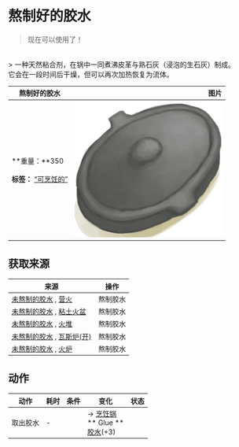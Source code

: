 # 熬制好的胶水  
> 现在可以使用了！  
<br>  
> 一种天然粘合剂，在锅中一同煮沸皮革与熟石灰（浸泡的生石灰）制成。<br>它会在一段时间后干燥，但可以再次加热恢复为流体。  
  
  熬制好的胶水  |   图片   
 ----  |  ----:   
 **重量：**350<br><br>**标签：**	[“可烹饪的”](tag_Cookable.md)  |  <img decoding="async" src="Sprite/CookingPotClosed.png" href="a.md" style="max-width:300px;max-height:300px;">   
  
## 获取来源  
来源  |  操作  
----  |  ----  
[未熬制的胶水](GlueUncooked.md) , [营火](Campfire.md)  |  熬制胶水  
[未熬制的胶水](GlueUncooked.md) , [粘土火盆](ClayFirePit.md)  |  熬制胶水  
[未熬制的胶水](GlueUncooked.md) , [火堆](Fire.md)  |  熬制胶水  
[未熬制的胶水](GlueUncooked.md) , [瓦斯炉(开)](GasCookerOn.md)  |  熬制胶水  
[未熬制的胶水](GlueUncooked.md) , [火炉](Stove.md)  |  熬制胶水  
## 动作  
动作  |  耗时  |  条件  |  变化  |  状态  
----  |  ----  |  ----  |  ----  |  ----  
取出胶水<br>  |  -  |    |  → [烹饪锅](CookingPot.md)<br>** Glue **<br>  [胶水](Glue.md)(+3)<br>  |    
